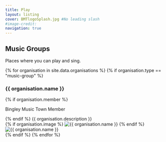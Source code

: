 ```yaml
---
title: Play
layout: listing
cover: BMTlogoSplash.jpg #No leading slash
#image-credit:
navigation: true
---
```


## Music Groups
Places where you can play and sing.

<div class="container logos">
{% for organisation in site.data.organisations %}
{% if organisation.type == "music-group" %}
<div class="row"> 
<div class="column-8" markdown="1">
<h3>{{ organisation.name }}</h3>
{% if organisation.member %}
<div class="member-badge">
<p>Bingley Music Town Member</p>
</div>
{% endif %}
{{ organisation.description }}
</div>
<div class="column-4 organisation-image">
{% if organisation.image %}
<img src="{{ '/assets/images/organisations' | relative_url }}/{{ organisation.image }}" alt="{{ organisation.name }}" title="{{ organisation.name }}"  class="img-responsive" />
{% endif %}
<img src="{{ '/assets/images/logos' | relative_url }}/{{ organisation.logo }}" alt="{{ organisation.name }}" title="{{ organisation.name }}"  class="img-responsive" />

</div>

</div>
{% endif %}
{% endfor %}
</div>


